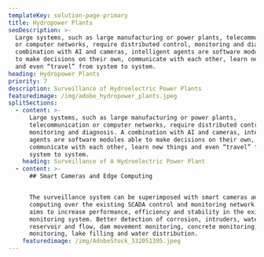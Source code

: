 ```yaml
---
templateKey: solution-page-primary
title: Hydropower Plants
seoDescription: >-
  Large systems, such as large manufacturing or power plants, telecommunication
  or computer networks, require distributed control, monitoring and diagnosis. A
  combination with AI and cameras, intelligent agents are software modules able
  to make decisions on their own, communicate with each other, learn new things
  and even “travel” from system to system.
heading: Hydropower Plants
priority: 7
description: Surveillance of Hydroelectric Power Plants
featuredimage: /img/adobe_hydropower_plants.jpeg
splitSections:
  - content: >-
      Large systems, such as large manufacturing or power plants,
      telecommunication or computer networks, require distributed control,
      monitoring and diagnosis. A combination with AI and cameras, intelligent
      agents are software modules able to make decisions on their own,
      communicate with each other, learn new things and even “travel” from
      system to system.
    heading: Surveillance of A Hydroelectric Power Plant
  - content: >-
      ## Smart Cameras and Edge Computing


      The surveillance system can be superimposed with smart cameras and edge
      computing over the existing SCADA control and monitoring network. This
      aims to increase performance, efficiency and stability in the existing
      monitoring system. Better detection of corrosion, intruders, water
      reservoir and flow, dam movement monitoring, concrete monitoring, climate
      monitoring, lake filling and water distribution.
    featuredimage: /img/AdobeStock_332051395.jpeg
---
```


